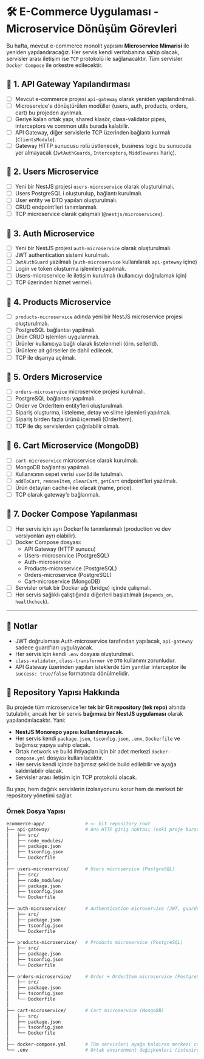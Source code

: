 # 🛠️ E-Commerce Uygulaması - Microservice Dönüşüm Görevleri

Bu hafta, mevcut e-commerce monolit yapısını **Microservice Mimarisi** ile yeniden yapılandıracağız. Her servis kendi veritabanına sahip olacak, servisler arası iletişim ise `TCP` protokolü ile sağlanacaktır. Tüm servisler `Docker Compose` ile orkestre edilecektir.

## 🔹 1. API Gateway Yapılandırması

- [ ] Mevcut e-commerce projesi `api-gateway` olarak yeniden yapılandırılmalı.
- [ ] Microservice'e dönüştürülen modüller (users, auth, products, orders, cart) bu projeden ayrılmalı.
- [ ] Geriye kalan ortak yapı, shared klasör, class-validator pipes, interceptors ve common utils burada kalabilir.
- [ ] API Gateway, diğer servislerle TCP üzerinden bağlantı kurmalı (`ClientsModule`).
- [ ] Gateway HTTP sunucusu rolü üstlenecek, business logic bu sunucuda yer almayacak (`JwtAuthGuards`, `Interceptors`, `Middlewares` hariç).

## 🔹 2. Users Microservice

- [ ] Yeni bir NestJS projesi `users-microservice` olarak oluşturulmalı.
- [ ] Users PostgreSQL i oluşturulup, bağlantı kurulmalı.
- [ ] User entity ve DTO yapıları oluşturulmalı.
- [ ] CRUD endpoint’leri tanımlanmalı.
- [ ] TCP microservice olarak çalışmalı (`@nestjs/microservices`).

## 🔹 3. Auth Microservice

- [ ] Yeni bir NestJS projesi `auth-microservice` olarak oluşturulmalı.
- [ ] JWT authentication sistemi kurulmalı.
- [ ] `JwtAuthGuard` yazılmalı (`auth-microservice` kullanılarak `api-gateway` içine)
- [ ] Login ve token oluşturma işlemleri yapılmalı.
- [ ] Users-microservice ile iletişim kurulmalı (kullanıcıyı doğrulamak için)
- [ ] TCP üzerinden hizmet vermeli.

## 🔹 4. Products Microservice

- [ ] `products-microservice` adında yeni bir NestJS microservice projesi oluşturulmalı.
- [ ] PostgreSQL bağlantısı yapılmalı.
- [ ] Ürün CRUD işlemleri uygulanmalı.
- [ ] Ürünler kullanıcıya bağlı olarak listelenmeli (örn. sellerId).
- [ ] Ürünlere ait görseller de dahil edilecek.
- [ ] TCP ile dışarıya açılmalı.

## 🔹 5. Orders Microservice

- [ ] `orders-microservice` microservice projesi kurulmalı.
- [ ] PostgreSQL bağlantısı yapılmalı.
- [ ] Order ve OrderItem entity’leri oluşturulmalı.
- [ ] Sipariş oluşturma, listeleme, detay ve silme işlemleri yapılmalı.
- [ ] Sipariş birden fazla ürünü içermeli (OrderItem).
- [ ] TCP ile dış servislerden çağrılabilir olmalı.

## 🔹 6. Cart Microservice (MongoDB)

- [ ] `cart-microservice` microservice olarak kurulmalı.
- [ ] MongoDB bağlantısı yapılmalı.
- [ ] Kullanıcının sepet verisi `userId` ile tutulmalı.
- [ ] `addToCart`, `removeItem`, `clearCart`, `getCart` endpoint’leri yazılmalı.
- [ ] Ürün detayları cache-like olacak (name, price).
- [ ] TCP olarak gateway’e bağlanmalı.

## 🔹 7. Docker Compose Yapılanması

- [ ] Her servis için ayrı Dockerfile tanımlanmalı (production ve dev versiyonları ayrı olabilir).
- [ ] Docker Compose dosyası:
  - API Gateway (HTTP sunucu)
  - Users-microservice (PostgreSQL)
  - Auth-microservice
  - Products-microservice (PostgreSQL)
  - Orders-microservice (PostgreSQL)
  - Cart-microservice (MongoDB)
- [ ] Servisler ortak bir Docker ağı (bridge) içinde çalışmalı.
- [ ] Her servis sağlıklı çalıştığında diğerleri başlatılmalı (`depends_on`, `healthcheck`).

---

## 📝 Notlar

- JWT doğrulaması Auth-microservice tarafından yapılacak, `api-gateway` sadece guard'ları uygulayacak.
- Her servis için kendi `.env` dosyası oluşturulmalı.
- `class-validator`, `class-transformer` ve `DTO` kullanımı zorunludur.
- API Gateway üzerinden yapılan isteklerde tüm yanıtlar interceptor ile `success: true/false` formatında dönülmelidir.

## 📁 Repository Yapısı Hakkında

Bu projede tüm microservice'ler **tek bir Git repository (tek repo)** altında tutulabilir, ancak her bir servis **bağımsız bir NestJS uygulaması** olarak yapılandırılacaktır. Yani:

- **NestJS Monorepo yapısı kullanılmayacak.**
- Her servis kendi `package.json`, `tsconfig.json`, `.env`, `Dockerfile` ve bağımsız yapıya sahip olacak.
- Ortak network ve build ihtiyaçları için bir adet merkezi `docker-compose.yml` dosyası kullanılacaktır.
- Her servis kendi içinde bağımsız şekilde build edilebilir ve ayağa kaldırılabilir olacak.
- Servisler arası iletişim için TCP protokolü olacak.

Bu yapı, hem dağıtık servislerin izolasyonunu korur hem de merkezi bir repository yönetimi sağlar.

### Örnek Dosya Yapısı

```bash
ecommerce-app/               # <- Git repository root
├── api-gateway/             # Ana HTTP giriş noktası (eski proje burada yeniden yapılandırılır)
│   ├── src/
│   ├── node_modules/
│   ├── package.json
│   ├── tsconfig.json
│   └── Dockerfile
│
├── users-microservice/      # Users microservice (PostgreSQL)
│   ├── src/
│   ├── node_modules/
│   ├── package.json
│   ├── tsconfig.json
│   └── Dockerfile
│
├── auth-microservice/       # Authentication microservice (JWT, guards, login)
│   ├── src/
│   ├── package.json
│   ├── tsconfig.json
│   └── Dockerfile
│
├── products-microservice/   # Products microservice (PostgreSQL)
│   ├── src/
│   ├── package.json
│   ├── tsconfig.json
│   └── Dockerfile
│
├── orders-microservice/     # Order + OrderItem microservice (PostgreSQL)
│   ├── src/
│   ├── package.json
│   ├── tsconfig.json
│   └── Dockerfile
│
├── cart-microservice/       # Cart microservice (MongoDB)
│   ├── src/
│   ├── package.json
│   ├── tsconfig.json
│   └── Dockerfile
│
├── docker-compose.yml       # Tüm servisleri ayağa kaldıran merkezi compose dosyası
└── .env                     # Ortak environment değişkenleri (istenirse)

```
